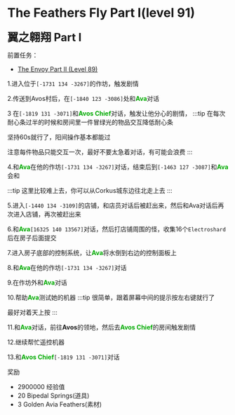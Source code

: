 # The Feathers Fly Part I(level 91)
<span style="font-size: 25px;">**翼之翱翔 Part I**</span>

前置任务：
+ [The Envoy Part II (Level 89)](/quests/lvl81-90/level%2089%20-%20the%20envoy%20part%20ii.html)

1.进入位于`[-1731 134 -3267]`的作坊，触发剧情

2.传送到Avos村后，在`[-1840 123 -3086]`处和<font color=00AA00>**Ava**</font>对话

3 在`[-1819 131 -3071]`和<font color=00AA00>**Avos Chief**</font>对话，触发让他分心的剧情，
:::tip
在每次耐心条过半的时候和房间里一件冒绿光的物品交互降低耐心条

坚持60s就行了，阳间操作基本都能过

注意每件物品只能交互一次，最好不要太急着对话，有可能会浪费
:::

4.和<font color=00AA00>**Ava**</font>在他的作坊`[-1731 134 -3267]`对话，结束后到`[-1463 127 -3087]`和<font color=00AA00>**Ava**</font>会和

:::tip
这里比较难上去，你可以从Corkus城东边往北走上去
:::

5.进入`[-1440 134 -3109]`的店铺，和店员对话后被赶出来，然后和Ava对话后再次进入店铺，再次被赶出来

6.和<font color=00AA00>**Ava**</font>`[16325 140 13567]`对话，然后打店铺周围的怪，收集16个`Electroshard`后在房子后面提交

7.进入房子底部的控制系统，让<font color=00AA00>**Ava**</font>将水倒到右边的控制面板上

8.和<font color=00AA00>**Ava**</font>在他的作坊`[-1731 134 -3267]`对话

9.在作坊外和<font color=00AA00>**Ava**</font>对话

10.帮助<font color=00AA00>**Ava**</font>测试她的机器
:::tip
很简单，跟着屏幕中间的提示按左右键就行了

最好对着天上按
:::

11.和<font color=00AA00>**Ava**</font>对话，前往**Avos**的领地，然后去<font color=00AA00>**Avos Chief**</font>的房间触发剧情

12.继续帮忙遥控机器

13.和<font color=00AA00>**Avos Chief**</font>`[-1819 131 -3071]`对话

奖励
+ 2900000 经验值
+ 20 Bipedal Springs(道具)
+ 3 Golden Avia Feathers(素材)
